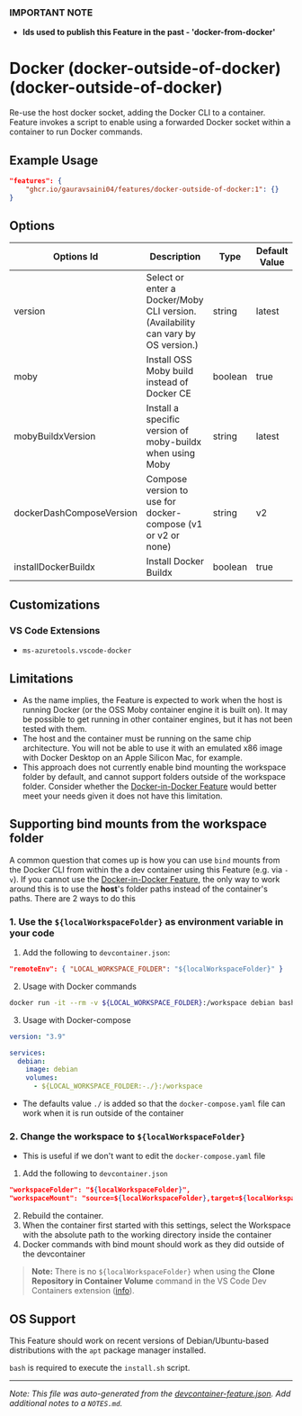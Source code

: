 ### **IMPORTANT NOTE**
- **Ids used to publish this Feature in the past - 'docker-from-docker'**

# Docker (docker-outside-of-docker) (docker-outside-of-docker)

Re-use the host docker socket, adding the Docker CLI to a container. Feature invokes a script to enable using a forwarded Docker socket within a container to run Docker commands.

## Example Usage

```json
"features": {
    "ghcr.io/gauravsaini04/features/docker-outside-of-docker:1": {}
}
```

## Options

| Options Id | Description | Type | Default Value |
|-----|-----|-----|-----|
| version | Select or enter a Docker/Moby CLI version. (Availability can vary by OS version.) | string | latest |
| moby | Install OSS Moby build instead of Docker CE | boolean | true |
| mobyBuildxVersion | Install a specific version of moby-buildx when using Moby | string | latest |
| dockerDashComposeVersion | Compose version to use for docker-compose (v1 or v2 or none) | string | v2 |
| installDockerBuildx | Install Docker Buildx | boolean | true |

## Customizations

### VS Code Extensions

- `ms-azuretools.vscode-docker`

## Limitations

- As the name implies, the Feature is expected to work when the host is running Docker (or the OSS Moby container engine it is built on). It may be possible to get running in other container engines, but it has not been tested with them.
- The host and the container must be running on the same chip architecture. You will not be able to use it with an emulated x86 image with Docker Desktop on an Apple Silicon Mac, for example.
- This approach does not currently enable bind mounting the workspace folder by default, and cannot support folders outside of the workspace folder. Consider whether the [Docker-in-Docker Feature](../docker-in-docker) would better meet your needs given it does not have this limitation.

## Supporting bind mounts from the workspace folder

A common question that comes up is how you can use `bind` mounts from the Docker CLI from within the a dev container using this Feature (e.g. via `-v`). If you cannot use the [Docker-in-Docker Feature](../docker-in-docker), the only way to work around this is to use the **host**'s folder paths instead of the container's paths. There are 2 ways to do this

### 1. Use the `${localWorkspaceFolder}` as environment variable in your code

1. Add the following to `devcontainer.json`:

```json
"remoteEnv": { "LOCAL_WORKSPACE_FOLDER": "${localWorkspaceFolder}" }
```

2. Usage with Docker commands

```bash
docker run -it --rm -v ${LOCAL_WORKSPACE_FOLDER}:/workspace debian bash
```

3. Usage with Docker-compose

```yaml
version: "3.9"

services:
  debian:
    image: debian
    volumes:
      - ${LOCAL_WORKSPACE_FOLDER:-./}:/workspace
```

- The defaults value `./` is added so that the `docker-compose.yaml` file can work when it is run outside of the container

### 2. Change the workspace to `${localWorkspaceFolder}`

- This is useful if we don't want to edit the `docker-compose.yaml` file

1. Add the following to `devcontainer.json`

```json
"workspaceFolder": "${localWorkspaceFolder}",
"workspaceMount": "source=${localWorkspaceFolder},target=${localWorkspaceFolder},type=bind"
```

2. Rebuild the container.
3. When the container first started with this settings, select the Workspace with the absolute path to the working directory inside the container
4. Docker commands with bind mount should work as they did outside of the devcontainer

> **Note:** There is no `${localWorkspaceFolder}` when using the **Clone Repository in Container Volume** command in the VS Code Dev Containers extension ([info](https://github.com/microsoft/vscode-remote-release/issues/6160#issuecomment-1014701007)).


## OS Support

This Feature should work on recent versions of Debian/Ubuntu-based distributions with the `apt` package manager installed.

`bash` is required to execute the `install.sh` script.


---

_Note: This file was auto-generated from the [devcontainer-feature.json](https://github.com/gauravsaini04/features/blob/main/src/docker-outside-of-docker/devcontainer-feature.json).  Add additional notes to a `NOTES.md`._
